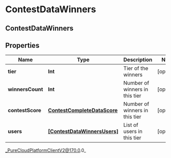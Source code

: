 # ContestDataWinners

## ContestDataWinners

## Properties

|Name | Type | Description | Notes|
|------------ | ------------- | ------------- | -------------|
| **tier** | **Int** | Tier of the winners | [optional] |
| **winnersCount** | **Int** | Number of winners in this tier | [optional] |
| **contestScore** | [**ContestCompleteDataScore**](ContestCompleteDataScore) | Number of winners in this tier | [optional] |
| **users** | [**[ContestDataWinnersUsers]**]([ContestDataWinnersUsers]) | List of users in this tier | [optional] |



_PureCloudPlatformClientV2@170.0.0_
